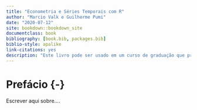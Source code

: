 ```yaml
--- 
title: "Econometria e Séries Temporais com R"
author: "Marcio Valk e Guilherme Pumi"
date: "2020-07-12"
site: bookdown::bookdown_site
documentclass: book
bibliography: [book.bib, packages.bib]
biblio-style: apalike
link-citations: yes
description: "Este livro pode ser usado em um curso de graduação que proponha estudar econometria e séreis temporais em um nível introdutório. No entanto, também é abordado um pouco da teoria e tecnicalidade."
---
```


# Prefácio {-}

Escrever aqui sobre....
